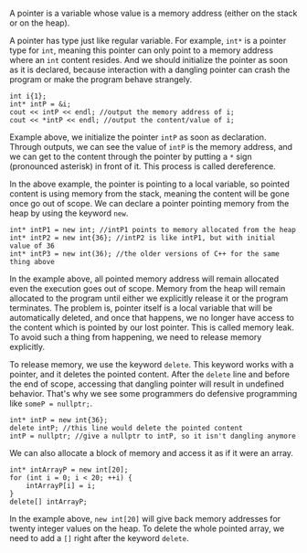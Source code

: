 A pointer is a variable whose value is a memory address (either on the stack or on the heap).

A pointer has type just like regular variable. For example, `int*` is a pointer type for `int`, meaning this pointer can only point to a memory address where an `int` content resides. And we should initialize the pointer as soon as it is declared, because interaction with a dangling pointer can crash the program or make the program behave strangely.

```
int i{1};
int* intP = &i;
cout << intP << endl; //output the memory address of i;
cout << *intP << endl; //output the content/value of i;
```
Example above, we initialize the pointer `intP` as soon as declaration. Through outputs, we can see the value of `intP` is the memory address, and we can get to the content through the pointer by putting a `*` sign (pronounced asterisk) in front of it. This process is called dereference.

In the above example, the pointer is pointing to a local variable, so pointed content is using memory from the stack, meaning the content will be gone once go out of scope. We can declare a pointer pointing memory from the heap by using the keyword `new`.
```
int* intP1 = new int; //intP1 points to memory allocated from the heap
int* intP2 = new int{36}; //intP2 is like intP1, but with initial value of 36
int* intP3 = new int(36); //the older versions of C++ for the same thing above
```
In the example above, all pointed memory address will remain allocated even the execution goes out of scope. Memory from the heap will remain allocated to the program until either we explicitly release it or the program terminates. The problem is, pointer itself is a local variable that will be automatically deleted, and once that happens, we no longer have access to the content which is pointed by our lost pointer. This is called memory leak. To avoid such a thing from happening, we need to release memory explicitly.

To release memory, we use the keyword `delete`. This keyword works with a pointer, and it deletes the pointed content. After the `delete` line and before the end of scope, accessing that dangling pointer will result in undefined behavior. That's why we see some programmers do defensive programming like `someP = nullptr;`.
```
int* intP = new int{36};
delete intP; //this line would delete the pointed content
intP = nullptr; //give a nullptr to intP, so it isn't dangling anymore
```

We can also allocate a block of memory and access it as if it were an array.
```
int* intArrayP = new int[20];
for (int i = 0; i < 20; ++i) {
	intArrayP[i] = i;
}
delete[] intArrayP;
```
In the example above, `new int[20]` will give back memory addresses for twenty integer values on the heap. To delete the whole pointed array, we need to add a `[]` right after the keyword `delete`.